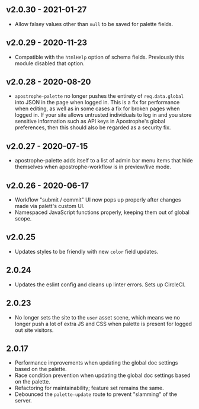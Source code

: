 ## v2.0.30 - 2021-01-27
* Allow falsey values other than `null` to be saved for palette fields.

## v2.0.29 - 2020-11-23

* Compatible with the `htmlHelp` option of schema fields. Previously this module disabled that option.

## v2.0.28 - 2020-08-20

* `apostrophe-palette` no longer pushes the entirety of `req.data.global` into JSON in the page when logged in. This is a fix for performance when editing, as well as in some cases a fix for broken pages when logged in. If your site allows untrusted individuals to log in and you store sensitive information such as API keys in Apostrophe's global preferences, then this should also be regarded as a security fix.

## v2.0.27 - 2020-07-15
* apostrophe-palette adds itself to a list of admin bar menu items that hide themselves when apostrophe-workflow is in preview/live mode.

## v2.0.26 - 2020-06-17

* Workflow "submit / commit" UI now pops up properly after changes made via palett's custom UI.
* Namespaced JavaScript functions properly, keeping them out of global scope.

## v2.0.25

* Updates styles to be friendly with new `color` field updates.

## 2.0.24

* Updates the eslint config and cleans up linter errors. Sets up CircleCI.

## 2.0.23

* No longer sets the site to the `user` asset scene, which means we no longer push a lot of extra JS and CSS when palette is present for logged out site visitors.

## 2.0.17

* Performance improvements when updating the global doc settings based on the palette.
* Race condition prevention when updating the global doc settings based on the palette.
* Refactoring for maintainability; feature set remains the same.
* Debounced the `palette-update` route to prevent "slamming" of the server.


